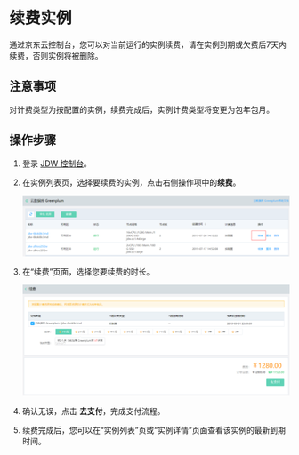 # 续费实例

通过京东云控制台，您可以对当前运行的实例续费，请在实例到期或欠费后7天内续费，否则实例将被删除。

## 注意事项

对计费类型为按配置的实例，续费完成后，实例计费类型将变更为包年包月。

## 操作步骤

1. 登录 [JDW 控制台](https://jdw-console.jdcloud.com/list)。

2. 在实例列表页，选择要续费的实例，点击右侧操作项中的**续费**。

   ![1564651113054](../../../../../image/JCS-for-Greenplum/jdw-003.png)

3. 在“续费”页面，选择您要续费的时长。

   ![1564651185278](../../../../../image/JCS-for-Greenplum/jdw-004.png)

4. 确认无误，点击 **去支付**，完成支付流程。

5. 续费完成后，您可以在“实例列表”页或“实例详情”页面查看该实例的最新到期时间。
